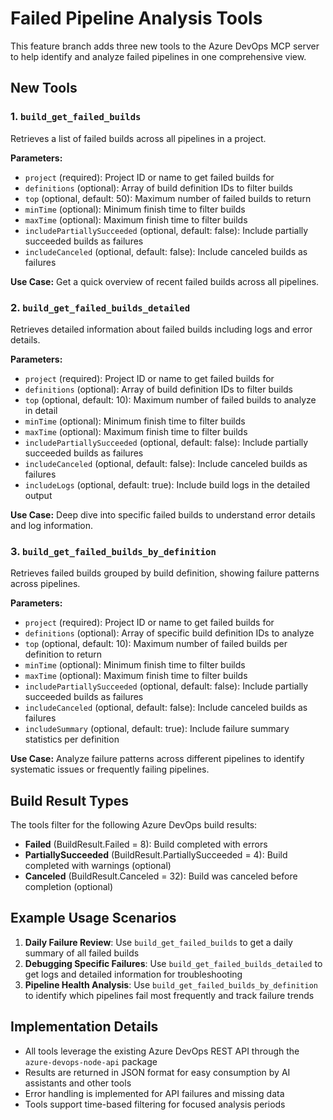 # Failed Pipeline Analysis Tools

This feature branch adds three new tools to the Azure DevOps MCP server to help identify and analyze failed pipelines in one comprehensive view.

## New Tools

### 1. `build_get_failed_builds`
Retrieves a list of failed builds across all pipelines in a project.

**Parameters:**
- `project` (required): Project ID or name to get failed builds for
- `definitions` (optional): Array of build definition IDs to filter builds
- `top` (optional, default: 50): Maximum number of failed builds to return
- `minTime` (optional): Minimum finish time to filter builds
- `maxTime` (optional): Maximum finish time to filter builds
- `includePartiallySucceeded` (optional, default: false): Include partially succeeded builds as failures
- `includeCanceled` (optional, default: false): Include canceled builds as failures

**Use Case:** Get a quick overview of recent failed builds across all pipelines.

### 2. `build_get_failed_builds_detailed`
Retrieves detailed information about failed builds including logs and error details.

**Parameters:**
- `project` (required): Project ID or name to get failed builds for
- `definitions` (optional): Array of build definition IDs to filter builds
- `top` (optional, default: 10): Maximum number of failed builds to analyze in detail
- `minTime` (optional): Minimum finish time to filter builds
- `maxTime` (optional): Maximum finish time to filter builds
- `includePartiallySucceeded` (optional, default: false): Include partially succeeded builds as failures
- `includeCanceled` (optional, default: false): Include canceled builds as failures
- `includeLogs` (optional, default: true): Include build logs in the detailed output

**Use Case:** Deep dive into specific failed builds to understand error details and log information.

### 3. `build_get_failed_builds_by_definition`
Retrieves failed builds grouped by build definition, showing failure patterns across pipelines.

**Parameters:**
- `project` (required): Project ID or name to get failed builds for
- `definitions` (optional): Array of specific build definition IDs to analyze
- `top` (optional, default: 10): Maximum number of failed builds per definition to return
- `minTime` (optional): Minimum finish time to filter builds
- `maxTime` (optional): Maximum finish time to filter builds
- `includePartiallySucceeded` (optional, default: false): Include partially succeeded builds as failures
- `includeCanceled` (optional, default: false): Include canceled builds as failures
- `includeSummary` (optional, default: true): Include failure summary statistics per definition

**Use Case:** Analyze failure patterns across different pipelines to identify systematic issues or frequently failing pipelines.

## Build Result Types

The tools filter for the following Azure DevOps build results:
- **Failed** (BuildResult.Failed = 8): Build completed with errors
- **PartiallySucceeded** (BuildResult.PartiallySucceeded = 4): Build completed with warnings (optional)
- **Canceled** (BuildResult.Canceled = 32): Build was canceled before completion (optional)

## Example Usage Scenarios

1. **Daily Failure Review**: Use `build_get_failed_builds` to get a daily summary of all failed builds
2. **Debugging Specific Failures**: Use `build_get_failed_builds_detailed` to get logs and detailed information for troubleshooting
3. **Pipeline Health Analysis**: Use `build_get_failed_builds_by_definition` to identify which pipelines fail most frequently and track failure trends

## Implementation Details

- All tools leverage the existing Azure DevOps REST API through the `azure-devops-node-api` package
- Results are returned in JSON format for easy consumption by AI assistants and other tools
- Error handling is implemented for API failures and missing data
- Tools support time-based filtering for focused analysis periods
